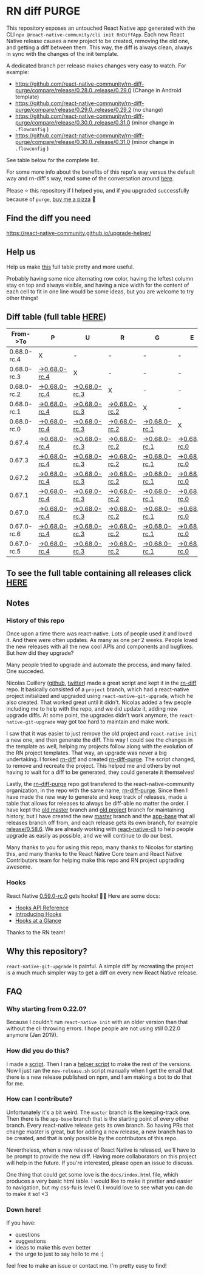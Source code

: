 # RN diff PURGE

This repository exposes an untouched React Native app generated with the CLI
`npx @react-native-community/cli init RnDiffApp`. Each new React Native release causes a new project to be created, removing the old one, and getting a diff between them. This way, the diff is always clean, always in sync with the changes of the init template.

A dedicated branch per release makes changes very easy
to watch. For example:

* https://github.com/react-native-community/rn-diff-purge/compare/release/0.28.0..release/0.29.0
(Change in Android template)
* https://github.com/react-native-community/rn-diff-purge/compare/release/0.29.0..release/0.29.2
(no change)
* https://github.com/react-native-community/rn-diff-purge/compare/release/0.30.0..release/0.31.0
(minor change in `.flowconfig` )
* https://github.com/react-native-community/rn-diff-purge/compare/release/0.30.0..release/0.31.0
(minor change in `.flowconfig` )

See table below for the complete list.

For some more info about the benefits of this repo's way versus the default way and rn-diff's way, read some of the conversation around [here](https://github.com/react-native-community/discussions-and-proposals/issues/68#issuecomment-452227478).

Please :star: this repository if I helped you, and if you upgraded successfully because of `purge`, [buy me a pizza](https://www.buymeacoffee.com/pvinis) :pizza:

## Find the diff you need
https://react-native-community.github.io/upgrade-helper/

## Help us
Help us make [this](https://react-native-community.github.io/rn-diff-purge) full table pretty and more useful.

Probably having some nice alternating row color, having the leftest column stay on top and always visible, and having a nice width for the content of each cell to fit in one line would be some ideas, but you are welcome to try other things!

## Diff table (full table [HERE](https://react-native-community.github.io/rn-diff-purge/))

| From->To    | P                                                                                                                         | U                                                                                                                         | R                                                                                                                         | G                                                                                                                         | E                                                                                                                         |                                                                                                                 | T                                                                                                               | I                                                                                                               | M                                                                                                               | E                                                                                                               | !                                                                                                                         | !   |
| ----------- | ------------------------------------------------------------------------------------------------------------------------- | ------------------------------------------------------------------------------------------------------------------------- | ------------------------------------------------------------------------------------------------------------------------- | ------------------------------------------------------------------------------------------------------------------------- | ------------------------------------------------------------------------------------------------------------------------- | --------------------------------------------------------------------------------------------------------------- | --------------------------------------------------------------------------------------------------------------- | --------------------------------------------------------------------------------------------------------------- | --------------------------------------------------------------------------------------------------------------- | --------------------------------------------------------------------------------------------------------------- | ------------------------------------------------------------------------------------------------------------------------- | --- |
| 0.68.0-rc.4 | X                                                                                                                         | -                                                                                                                         | -                                                                                                                         | -                                                                                                                         | -                                                                                                                         | -                                                                                                               | -                                                                                                               | -                                                                                                               | -                                                                                                               | -                                                                                                               | -                                                                                                                         | -   |
| 0.68.0-rc.3 | [->0.68.0-rc.4](https://github.com/react-native-community/rn-diff-purge/compare/release/0.68.0-rc.3..release/0.68.0-rc.4) | X                                                                                                                         | -                                                                                                                         | -                                                                                                                         | -                                                                                                                         | -                                                                                                               | -                                                                                                               | -                                                                                                               | -                                                                                                               | -                                                                                                               | -                                                                                                                         | -   |
| 0.68.0-rc.2 | [->0.68.0-rc.4](https://github.com/react-native-community/rn-diff-purge/compare/release/0.68.0-rc.2..release/0.68.0-rc.4) | [->0.68.0-rc.3](https://github.com/react-native-community/rn-diff-purge/compare/release/0.68.0-rc.2..release/0.68.0-rc.3) | X                                                                                                                         | -                                                                                                                         | -                                                                                                                         | -                                                                                                               | -                                                                                                               | -                                                                                                               | -                                                                                                               | -                                                                                                               | -                                                                                                                         | -   |
| 0.68.0-rc.1 | [->0.68.0-rc.4](https://github.com/react-native-community/rn-diff-purge/compare/release/0.68.0-rc.1..release/0.68.0-rc.4) | [->0.68.0-rc.3](https://github.com/react-native-community/rn-diff-purge/compare/release/0.68.0-rc.1..release/0.68.0-rc.3) | [->0.68.0-rc.2](https://github.com/react-native-community/rn-diff-purge/compare/release/0.68.0-rc.1..release/0.68.0-rc.2) | X                                                                                                                         | -                                                                                                                         | -                                                                                                               | -                                                                                                               | -                                                                                                               | -                                                                                                               | -                                                                                                               | -                                                                                                                         | -   |
| 0.68.0-rc.0 | [->0.68.0-rc.4](https://github.com/react-native-community/rn-diff-purge/compare/release/0.68.0-rc.0..release/0.68.0-rc.4) | [->0.68.0-rc.3](https://github.com/react-native-community/rn-diff-purge/compare/release/0.68.0-rc.0..release/0.68.0-rc.3) | [->0.68.0-rc.2](https://github.com/react-native-community/rn-diff-purge/compare/release/0.68.0-rc.0..release/0.68.0-rc.2) | [->0.68.0-rc.1](https://github.com/react-native-community/rn-diff-purge/compare/release/0.68.0-rc.0..release/0.68.0-rc.1) | X                                                                                                                         | -                                                                                                               | -                                                                                                               | -                                                                                                               | -                                                                                                               | -                                                                                                               | -                                                                                                                         | -   |
| 0.67.4      | [->0.68.0-rc.4](https://github.com/react-native-community/rn-diff-purge/compare/release/0.67.4..release/0.68.0-rc.4)      | [->0.68.0-rc.3](https://github.com/react-native-community/rn-diff-purge/compare/release/0.67.4..release/0.68.0-rc.3)      | [->0.68.0-rc.2](https://github.com/react-native-community/rn-diff-purge/compare/release/0.67.4..release/0.68.0-rc.2)      | [->0.68.0-rc.1](https://github.com/react-native-community/rn-diff-purge/compare/release/0.67.4..release/0.68.0-rc.1)      | [->0.68.0-rc.0](https://github.com/react-native-community/rn-diff-purge/compare/release/0.67.4..release/0.68.0-rc.0)      | X                                                                                                               | -                                                                                                               | -                                                                                                               | -                                                                                                               | -                                                                                                               | -                                                                                                                         | -   |
| 0.67.3      | [->0.68.0-rc.4](https://github.com/react-native-community/rn-diff-purge/compare/release/0.67.3..release/0.68.0-rc.4)      | [->0.68.0-rc.3](https://github.com/react-native-community/rn-diff-purge/compare/release/0.67.3..release/0.68.0-rc.3)      | [->0.68.0-rc.2](https://github.com/react-native-community/rn-diff-purge/compare/release/0.67.3..release/0.68.0-rc.2)      | [->0.68.0-rc.1](https://github.com/react-native-community/rn-diff-purge/compare/release/0.67.3..release/0.68.0-rc.1)      | [->0.68.0-rc.0](https://github.com/react-native-community/rn-diff-purge/compare/release/0.67.3..release/0.68.0-rc.0)      | [->0.67.4](https://github.com/react-native-community/rn-diff-purge/compare/release/0.67.3..release/0.67.4)      | X                                                                                                               | -                                                                                                               | -                                                                                                               | -                                                                                                               | -                                                                                                                         | -   |
| 0.67.2      | [->0.68.0-rc.4](https://github.com/react-native-community/rn-diff-purge/compare/release/0.67.2..release/0.68.0-rc.4)      | [->0.68.0-rc.3](https://github.com/react-native-community/rn-diff-purge/compare/release/0.67.2..release/0.68.0-rc.3)      | [->0.68.0-rc.2](https://github.com/react-native-community/rn-diff-purge/compare/release/0.67.2..release/0.68.0-rc.2)      | [->0.68.0-rc.1](https://github.com/react-native-community/rn-diff-purge/compare/release/0.67.2..release/0.68.0-rc.1)      | [->0.68.0-rc.0](https://github.com/react-native-community/rn-diff-purge/compare/release/0.67.2..release/0.68.0-rc.0)      | [->0.67.4](https://github.com/react-native-community/rn-diff-purge/compare/release/0.67.2..release/0.67.4)      | [->0.67.3](https://github.com/react-native-community/rn-diff-purge/compare/release/0.67.2..release/0.67.3)      | X                                                                                                               | -                                                                                                               | -                                                                                                               | -                                                                                                                         | -   |
| 0.67.1      | [->0.68.0-rc.4](https://github.com/react-native-community/rn-diff-purge/compare/release/0.67.1..release/0.68.0-rc.4)      | [->0.68.0-rc.3](https://github.com/react-native-community/rn-diff-purge/compare/release/0.67.1..release/0.68.0-rc.3)      | [->0.68.0-rc.2](https://github.com/react-native-community/rn-diff-purge/compare/release/0.67.1..release/0.68.0-rc.2)      | [->0.68.0-rc.1](https://github.com/react-native-community/rn-diff-purge/compare/release/0.67.1..release/0.68.0-rc.1)      | [->0.68.0-rc.0](https://github.com/react-native-community/rn-diff-purge/compare/release/0.67.1..release/0.68.0-rc.0)      | [->0.67.4](https://github.com/react-native-community/rn-diff-purge/compare/release/0.67.1..release/0.67.4)      | [->0.67.3](https://github.com/react-native-community/rn-diff-purge/compare/release/0.67.1..release/0.67.3)      | [->0.67.2](https://github.com/react-native-community/rn-diff-purge/compare/release/0.67.1..release/0.67.2)      | X                                                                                                               | -                                                                                                               | -                                                                                                                         | -   |
| 0.67.0      | [->0.68.0-rc.4](https://github.com/react-native-community/rn-diff-purge/compare/release/0.67.0..release/0.68.0-rc.4)      | [->0.68.0-rc.3](https://github.com/react-native-community/rn-diff-purge/compare/release/0.67.0..release/0.68.0-rc.3)      | [->0.68.0-rc.2](https://github.com/react-native-community/rn-diff-purge/compare/release/0.67.0..release/0.68.0-rc.2)      | [->0.68.0-rc.1](https://github.com/react-native-community/rn-diff-purge/compare/release/0.67.0..release/0.68.0-rc.1)      | [->0.68.0-rc.0](https://github.com/react-native-community/rn-diff-purge/compare/release/0.67.0..release/0.68.0-rc.0)      | [->0.67.4](https://github.com/react-native-community/rn-diff-purge/compare/release/0.67.0..release/0.67.4)      | [->0.67.3](https://github.com/react-native-community/rn-diff-purge/compare/release/0.67.0..release/0.67.3)      | [->0.67.2](https://github.com/react-native-community/rn-diff-purge/compare/release/0.67.0..release/0.67.2)      | [->0.67.1](https://github.com/react-native-community/rn-diff-purge/compare/release/0.67.0..release/0.67.1)      | X                                                                                                               | -                                                                                                                         | -   |
| 0.67.0-rc.6 | [->0.68.0-rc.4](https://github.com/react-native-community/rn-diff-purge/compare/release/0.67.0-rc.6..release/0.68.0-rc.4) | [->0.68.0-rc.3](https://github.com/react-native-community/rn-diff-purge/compare/release/0.67.0-rc.6..release/0.68.0-rc.3) | [->0.68.0-rc.2](https://github.com/react-native-community/rn-diff-purge/compare/release/0.67.0-rc.6..release/0.68.0-rc.2) | [->0.68.0-rc.1](https://github.com/react-native-community/rn-diff-purge/compare/release/0.67.0-rc.6..release/0.68.0-rc.1) | [->0.68.0-rc.0](https://github.com/react-native-community/rn-diff-purge/compare/release/0.67.0-rc.6..release/0.68.0-rc.0) | [->0.67.4](https://github.com/react-native-community/rn-diff-purge/compare/release/0.67.0-rc.6..release/0.67.4) | [->0.67.3](https://github.com/react-native-community/rn-diff-purge/compare/release/0.67.0-rc.6..release/0.67.3) | [->0.67.2](https://github.com/react-native-community/rn-diff-purge/compare/release/0.67.0-rc.6..release/0.67.2) | [->0.67.1](https://github.com/react-native-community/rn-diff-purge/compare/release/0.67.0-rc.6..release/0.67.1) | [->0.67.0](https://github.com/react-native-community/rn-diff-purge/compare/release/0.67.0-rc.6..release/0.67.0) | X                                                                                                                         | -   |
| 0.67.0-rc.5 | [->0.68.0-rc.4](https://github.com/react-native-community/rn-diff-purge/compare/release/0.67.0-rc.5..release/0.68.0-rc.4) | [->0.68.0-rc.3](https://github.com/react-native-community/rn-diff-purge/compare/release/0.67.0-rc.5..release/0.68.0-rc.3) | [->0.68.0-rc.2](https://github.com/react-native-community/rn-diff-purge/compare/release/0.67.0-rc.5..release/0.68.0-rc.2) | [->0.68.0-rc.1](https://github.com/react-native-community/rn-diff-purge/compare/release/0.67.0-rc.5..release/0.68.0-rc.1) | [->0.68.0-rc.0](https://github.com/react-native-community/rn-diff-purge/compare/release/0.67.0-rc.5..release/0.68.0-rc.0) | [->0.67.4](https://github.com/react-native-community/rn-diff-purge/compare/release/0.67.0-rc.5..release/0.67.4) | [->0.67.3](https://github.com/react-native-community/rn-diff-purge/compare/release/0.67.0-rc.5..release/0.67.3) | [->0.67.2](https://github.com/react-native-community/rn-diff-purge/compare/release/0.67.0-rc.5..release/0.67.2) | [->0.67.1](https://github.com/react-native-community/rn-diff-purge/compare/release/0.67.0-rc.5..release/0.67.1) | [->0.67.0](https://github.com/react-native-community/rn-diff-purge/compare/release/0.67.0-rc.5..release/0.67.0) | [->0.67.0-rc.6](https://github.com/react-native-community/rn-diff-purge/compare/release/0.67.0-rc.5..release/0.67.0-rc.6) | X   |

## To see the full table containing all releases click [HERE](https://react-native-community.github.io/rn-diff-purge/)

## Notes

### History of this repo

Once upon a time there was react-native. Lots of people used it and loved it. And there were often updates. As many as one per 2 weeks. People loved the new releases with all the new cool APIs and components and bugfixes. But how did they upgrade?

Many people tried to upgrade and automate the process, and many failed. One succeded.

Nicolas Cuillery ([github](https://github.com/ncuillery), [twitter](https://twitter.com/ncuillery)) made a great script and kept it in the [rn-diff](https://github.com/ncuillery/rn-diff) repo. It basically consisted of a `project` branch, which had a react-native project initialized and upgraded using `react-native-git-upgrade`, which he also created. That worked great until it didn't. Nicolas added a few people including me to help with the repo, and we did update it, adding new upgrade diffs. At some point, the upgrades didn't work anymore, the `react-native-git-upgrade` way got too hard to maintain and make work.

I saw that it was easier to just remove the old project and `react-native init` a new one, and then generate the diff. This way I could see the changes in the template as well, helping my projects follow along with the evolution of the RN project templates. That way, an upgrade was never a big undertaking. I forked [rn-diff](https://github.com/ncuillery/rn-diff) and created [rn-diff-purge](https://github.com/react-native-community/rn-diff-purge). The script changed, to remove and recreate the project. This helped me and others by not having to wait for a diff to be generated, they could generate it themselves!

Lastly, the [rn-diff-purge](https://github.com/react-native-community/rn-diff-purge) repo got transfered to the react-native-community organization, in the repo with the same name, [rn-diff-purge](https://github.com/react-native-community/rn-diff-purge). Since then I have made the new way to generate and keep track of releases, made a table that allows for releases to always be diff-able no matter the order. I have kept the [old master](https://github.com/react-native-community/rn-diff-purge/tree/old/master) branch and [old project](https://github.com/react-native-community/rn-diff-purge/tree/old/project) branch for maintaining history, but I have created the new [master](https://github.com/react-native-community/rn-diff-purge/tree/master) branch and the [app-base](https://github.com/react-native-community/rn-diff-purge/tree/app-base) that all releases branch off from, and each release gets its own branch, for example [release/0.58.6](https://github.com/react-native-community/rn-diff-purge/tree/release/0.58.6). We are already working with [react-native-cli](https://github.com/react-native-community/react-native-cli) to help people upgrade as easily as possible, and we will continue to do our best.

Many thanks to you for using this repo, many thanks to Nicolas for starting this, and many thanks to the React Native Core team and React Native Contributors team for helping make this repo and RN project upgrading awesome.

### Hooks
React Native [0.59.0-rc.0](https://github.com/react-native-community/rn-diff-purge#version-changes) gets hooks! 🎉🥳
Here are some docs:
- [Hooks API Reference](https://reactjs.org/docs/hooks-reference.html)
- [Introducing Hooks](https://reactjs.org/docs/hooks-intro.html)
- [Hooks at a Glance](https://reactjs.org/docs/hooks-overview.html)

Thanks to the RN team!

## Why this repository?
`react-native-git-upgrade` is painful. A simple diff by recreating the project is a much much simpler way to get a diff on every new React Native release.

## FAQ

### Why starting from 0.22.0?

Because I couldn't run `react-native init` with an older version than that without the cli throwing errors. I hope people are not using still 0.22.0 anymore (Jan 2019).

### How did you do this?

I made a [script](https://github.com/react-native-community/rn-diff-purge/blob/master/new-release.sh). Then I ran a [helper script](https://github.com/react-native-community/rn-diff-purge/blob/master/new-release.sh) to make the rest of the versions.
Now I just ran the `new-release.sh` script manually when I get the email that there is a new release published on npm, and I am making a bot to do that for me.

### How can I contribute?

Unfortunately it's a bit weird. The `master` branch is the keeping-track one. Then there is the `app-base` branch that is the starting point of every other branch. Every react-native release gets its own branch. So having PRs that change master is great, but for adding a new release, a new branch has to be created, and that is only possible by the contributors of this repo.

Nevertheless, when a new release of React Native is released, we'll have to be prompt to provide
the new diff. Having more collaborators on this project will help in the future. If you're interested, please open an issue to discuss.

One thing that could get some love is the `docs/index.html` file, which produces a very basic html table. I would like to make it prettier and easier to navigation, but my css-fu is level 0. I would love to see what you can do to make it so! <3

### Down here!

If you have:
- questions
- suggestions
- ideas to make this even better
- the urge to just to say hello to me :)

feel free to make an issue or contact me. I'm pretty easy to find!
